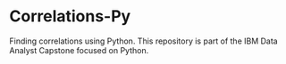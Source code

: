 # Correlations-Py
Finding correlations using Python. This repository is part of the IBM Data Analyst Capstone focused on Python.

